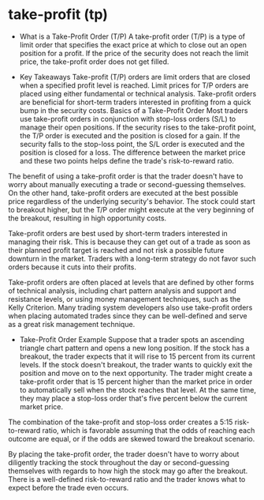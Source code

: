 # take-profit (tp)

- What is a Take-Profit Order (T/P)
A take-profit order (T/P) is a type of limit order that specifies the exact price at which to close out an open position for a profit. If the price of the security does not reach the limit price, the take-profit order does not get filled.

- Key Takeaways
Take-profit (T/P) orders are limit orders that are closed when a specified profit level is reached.
Limit prices for T/P orders are placed using either fundamental or technical analysis.
Take-profit orders are beneficial for short-term traders interested in profiting from a quick bump in the security costs.
Basics of a Take-Profit Order
Most traders use take-profit orders in conjunction with stop-loss orders (S/L) to manage their open positions. If the security rises to the take-profit point, the T/P order is executed and the position is closed for a gain. If the security falls to the stop-loss point, the S/L order is executed and the position is closed for a loss. The difference between the market price and these two points helps define the trade's risk-to-reward ratio.

The benefit of using a take-profit order is that the trader doesn't have to worry about manually executing a trade or second-guessing themselves. On the other hand, take-profit orders are executed at the best possible price regardless of the underlying security's behavior. The stock could start to breakout higher, but the T/P order might execute at the very beginning of the breakout, resulting in high opportunity costs.

Take-profit orders are best used by short-term traders interested in managing their risk. This is because they can get out of a trade as soon as their planned profit target is reached and not risk a possible future downturn in the market. Traders with a long-term strategy do not favor such orders because it cuts into their profits.

Take-profit orders are often placed at levels that are defined by other forms of technical analysis, including chart pattern analysis and support and resistance levels, or using money management techniques, such as the Kelly Criterion. Many trading system developers also use take-profit orders when placing automated trades since they can be well-defined and serve as a great risk management technique.


- Take-Profit Order Example
Suppose that a trader spots an ascending triangle chart pattern and opens a new long position. If the stock has a breakout, the trader expects that it will rise to 15 percent from its current levels. If the stock doesn't breakout, the trader wants to quickly exit the position and move on to the next opportunity. The trader might create a take-profit order that is 15 percent higher than the market price in order to automatically sell when the stock reaches that level. At the same time, they may place a stop-loss order that's five percent below the current market price.

The combination of the take-profit and stop-loss order creates a 5:15 risk-to-reward ratio, which is favorable assuming that the odds of reaching each outcome are equal, or if the odds are skewed toward the breakout scenario. 

By placing the take-profit order, the trader doesn't have to worry about diligently tracking the stock throughout the day or second-guessing themselves with regards to how high the stock may go after the breakout. There is a well-defined risk-to-reward ratio and the trader knows what to expect before the trade even occurs.